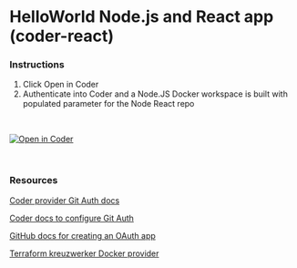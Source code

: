 # HelloWorld Node.js and React app (coder-react)

### Instructions

1. Click Open in Coder
1. Authenticate into Coder and a Node.JS Docker workspace is built with populated parameter for the Node React repo

</br>

[![Open in Coder](https://oss.demo.coder.com/open-in-coder.svg)](https://oss.demo.coder.com/templates/docker-o-i-c/workspace?param.Git%20Repo%20Url=https://github.com/sharkymark/coder-react)

</br>

### Resources

[Coder provider Git Auth docs](https://registry.terraform.io/providers/coder/coder/latest/docs/data-sources/git_auth)

[Coder docs to configure Git Auth](https://coder.com/docs/v2/latest/admin/git-providers)

[GitHub docs for creating an OAuth app](https://docs.github.com/en/apps/oauth-apps/building-oauth-apps/creating-an-oauth-app)

[Terraform kreuzwerker Docker provider](https://registry.terraform.io/providers/kreuzwerker/docker/latest/docs/resources/container)
